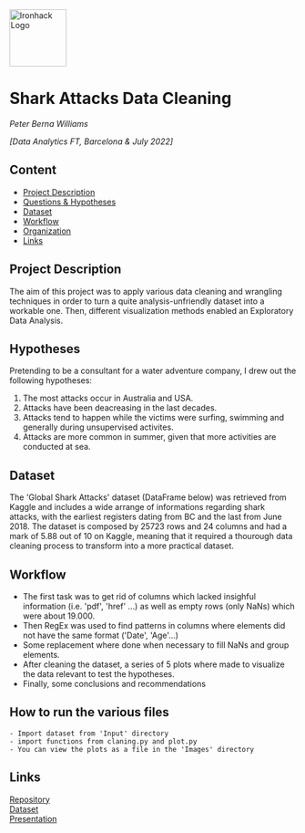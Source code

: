 <img src="https://bit.ly/2VnXWr2" alt="Ironhack Logo" width="100"/>

# Shark Attacks Data Cleaning
*Peter Berna Williams*

*[Data Analytics FT, Barcelona & July 2022]*

## Content
- [Project Description](#project-description)
- [Questions & Hypotheses](#questions-hypotheses)
- [Dataset](#dataset)
- [Workflow](#workflow)
- [Organization](#organization)
- [Links](#links)

## Project Description
The aim of this project was to apply various data cleaning and wrangling techniques in order to turn a quite analysis-unfriendly dataset into a workable one. Then, different visualization methods enabled an Exploratory Data Analysis. 

## Hypotheses
Pretending to be a consultant for a water adventure company, I drew out the following hypotheses: 
1. The most attacks occur in Australia and USA.
2. Attacks have been deacreasing in the last decades.
3. Attacks tend to happen while the victims were surfing, swimming and generally during unsupervised activites.
4. Attacks are more common in summer, given that more activities are conducted at sea.

## Dataset
The 'Global Shark Attacks' dataset (DataFrame below) was retrieved from Kaggle and includes a wide arrange of informations regarding shark attacks, with the earliest registers dating from BC and the last from June 2018. The dataset is composed by 25723 rows and 24 columns and had a mark of 5.88 out of 10 on Kaggle, meaning that it required a thourough data cleaning process to transform into a more practical dataset.

## Workflow
- The first task was to get rid of columns which lacked insighful information (i.e. 'pdf', 'href' ...) as well as empty rows (only NaNs) which were about 19.000. 
- Then RegEx was used to find patterns in columns where elements did not have the same format ('Date', 'Age'...)
- Some replacement where done when necessary to fill NaNs and group elements. 
- After cleaning the dataset, a series of 5 plots where made to visualize the data relevant to test the hypotheses.
- Finally, some conclusions and recommendations

## How to run the various files
    - Import dataset from 'Input' directory
    - import functions from claning.py and plot.py
    - You can view the plots as a file in the 'Images' directory 

## Links
[Repository](https://github.com/Peter-Berna/shark-attacks-data-cleaning)  
[Dataset](https://www.kaggle.com/datasets/teajay/global-shark-attacks?resource=download)  
[Presentation](https://docs.google.com/presentation/d/12VcBD9KBDXUFwCYwdO_X_LFq9WiiRH9xSjg4mIzZblM/edit?usp=sharing)

